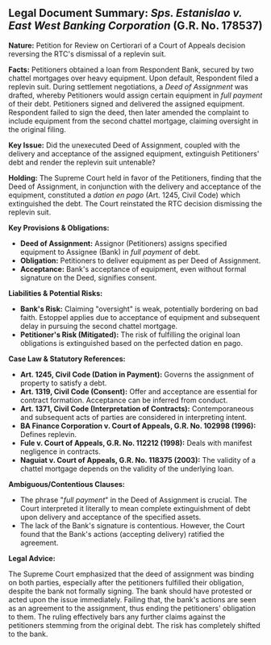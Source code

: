 ## Legal Document Summary: *Sps. Estanislao v. East West Banking Corporation* (G.R. No. 178537)

**Nature:** Petition for Review on Certiorari of a Court of Appeals decision reversing the RTC's dismissal of a replevin suit.

**Facts:** Petitioners obtained a loan from Respondent Bank, secured by two chattel mortgages over heavy equipment. Upon default, Respondent filed a replevin suit. During settlement negotiations, a *Deed of Assignment* was drafted, whereby Petitioners would assign certain equipment in *full payment* of their debt. Petitioners signed and delivered the assigned equipment. Respondent failed to sign the deed, then later amended the complaint to include equipment from the second chattel mortgage, claiming oversight in the original filing.

**Key Issue:** Did the unexecuted Deed of Assignment, coupled with the delivery and acceptance of the assigned equipment, extinguish Petitioners' debt and render the replevin suit untenable?

**Holding:** The Supreme Court held in favor of the Petitioners, finding that the Deed of Assignment, in conjunction with the delivery and acceptance of the equipment, constituted a *dation en pago* (Art. 1245, Civil Code) which extinguished the debt. The Court reinstated the RTC decision dismissing the replevin suit.

**Key Provisions & Obligations:**

*   **Deed of Assignment:** Assignor (Petitioners) assigns specified equipment to Assignee (Bank) in *full payment* of debt.
*   **Obligation:** Petitioners to deliver equipment as per Deed of Assignment.
*   **Acceptance:** Bank's acceptance of equipment, even without formal signature on the Deed, signifies consent.

**Liabilities & Potential Risks:**

*   **Bank's Risk:** Claiming "oversight" is weak, potentially bordering on bad faith. Estoppel applies due to acceptance of equipment and subsequent delay in pursuing the second chattel mortgage.
*   **Petitioner's Risk (Mitigated):** The risk of fulfilling the original loan obligations is extinguished based on the perfected dation en pago.

**Case Law & Statutory References:**

*   **Art. 1245, Civil Code (Dation in Payment):** Governs the assignment of property to satisfy a debt.
*   **Art. 1319, Civil Code (Consent):** Offer and acceptance are essential for contract formation. Acceptance can be inferred from conduct.
*   **Art. 1371, Civil Code (Interpretation of Contracts):** Contemporaneous and subsequent acts of parties are considered in interpreting intent.
*   **BA Finance Corporation v. Court of Appeals, G.R. No. 102998 (1996):** Defines replevin.
*   **Fule v. Court of Appeals, G.R. No. 112212 (1998):** Deals with manifest negligence in contracts.
*   **Naguiat v. Court of Appeals, G.R. No. 118375 (2003):** The validity of a chattel mortgage depends on the validity of the underlying loan.

**Ambiguous/Contentious Clauses:**

*   The phrase "*full payment*" in the Deed of Assignment is crucial. The Court interpreted it literally to mean complete extinguishment of debt upon delivery and acceptance of the specified assets.
*   The lack of the Bank's signature is contentious. However, the Court found that the Bank's actions (accepting delivery) ratified the agreement.

**Legal Advice:**

The Supreme Court emphasized that the deed of assignment was binding on both parties, especially after the petitioners fulfilled their obligation, despite the bank not formally signing. The bank should have protested or acted upon the issue immediately. Failing that, the bank's actions are seen as an agreement to the assignment, thus ending the petitioners' obligation to them. The ruling effectively bars any further claims against the petitioners stemming from the original debt. The risk has completely shifted to the bank.


